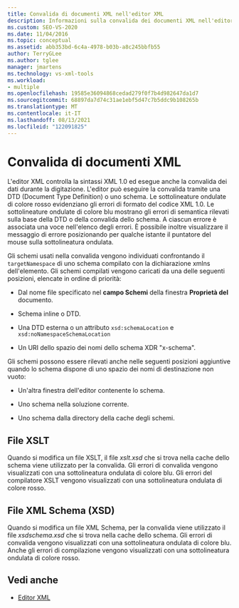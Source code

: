 ```yaml
---
title: Convalida di documenti XML nell'editor XML
description: Informazioni sulla convalida dei documenti XML nell'editor XML e su come controlla la sintassi XML 1.0 ed esegue la convalida dei dati durante la digitazione.
ms.custom: SEO-VS-2020
ms.date: 11/04/2016
ms.topic: conceptual
ms.assetid: abb353bd-6c4a-4978-b03b-a8c245bbfb55
author: TerryGLee
ms.author: tglee
manager: jmartens
ms.technology: vs-xml-tools
ms.workload:
- multiple
ms.openlocfilehash: 19585e36094868cedad279f0f7b4d982647da1d7
ms.sourcegitcommit: 68897da7d74c31ae1ebf5d47c7b5ddc9b108265b
ms.translationtype: MT
ms.contentlocale: it-IT
ms.lasthandoff: 08/13/2021
ms.locfileid: "122091825"
---
```

# <a name="xml-document-validation"></a>Convalida di documenti XML

L'editor XML controlla la sintassi XML 1.0 ed esegue anche la convalida dei dati durante la digitazione. L'editor può eseguire la convalida tramite una DTD (Document Type Definition) o uno schema. Le sottolineature ondulate di colore rosso evidenziano gli errori di formato del codice XML 1.0. Le sottolineature ondulate di colore blu mostrano gli errori di semantica rilevati sulla base della DTD o della convalida dello schema. A ciascun errore è associata una voce nell'elenco degli errori. È possibile inoltre visualizzare il messaggio di errore posizionando per qualche istante il puntatore del mouse sulla sottolineatura ondulata.

Gli schemi usati nella convalida vengono individuati confrontando il `targetNamespace` di uno schema compilato con la dichiarazione xmlns dell'elemento. Gli schemi compilati vengono caricati da una delle seguenti posizioni, elencate in ordine di priorità:

- Dal nome file specificato nel **campo Schemi** della finestra **Proprietà del** documento.

- Schema inline o DTD.

- Una DTD esterna o un attributo `xsd:schemaLocation` e `xsd:noNamespaceSchemaLocation`

- Un URI dello spazio dei nomi dello schema XDR "x-schema".

Gli schemi possono essere rilevati anche nelle seguenti posizioni aggiuntive quando lo schema dispone di uno spazio dei nomi di destinazione non vuoto:

- Un'altra finestra dell'editor contenente lo schema.

- Uno schema nella soluzione corrente.

- Uno schema dalla directory della cache degli schemi.

## <a name="xslt-files"></a>File XSLT
Quando si modifica un file XSLT, il file *xslt.xsd* che si trova nella cache dello schema viene utilizzato per la convalida. Gli errori di convalida vengono visualizzati con una sottolineatura ondulata di colore blu. Gli errori del compilatore XSLT vengono visualizzati con una sottolineatura ondulata di colore rosso.

## <a name="xml-schema-xsd-files"></a>File XML Schema (XSD)
Quando si modifica un file XML Schema, per la convalida viene utilizzato il file *xsdschema.xsd* che si trova nella cache dello schema. Gli errori di convalida vengono visualizzati con una sottolineatura ondulata di colore blu. Anche gli errori di compilazione vengono visualizzati con una sottolineatura ondulata di colore rosso.

## <a name="see-also"></a>Vedi anche

- [Editor XML](../xml-tools/xml-editor.md)
